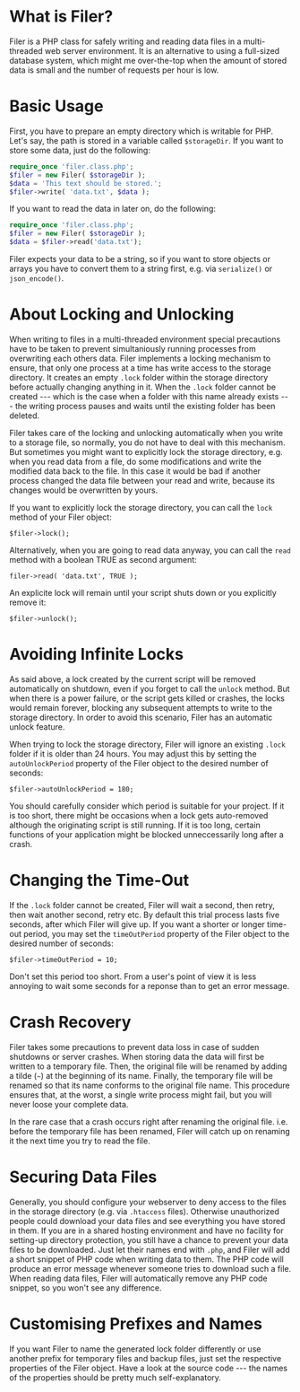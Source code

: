 # What is Filer?

Filer is a PHP class for safely writing and reading data files in a
multi-threaded web server environment. It is an alternative to using a
full-sized database system, which might me over-the-top when the amount of
stored data is small and the number of requests per hour is low.


# Basic Usage

First, you have to prepare an empty directory which is writable for PHP. Let's
say, the path is stored in a variable called `$storageDir`. If you want to store
some data, just do the following:

```php
require_once 'filer.class.php';
$filer = new Filer( $storageDir );
$data = 'This text should be stored.';
$filer->write( 'data.txt', $data );
```

If you want to read the data in later on, do the following:

```php
require_once 'filer.class.php';
$filer = new Filer( $storageDir );
$data = $filer->read('data.txt');
```

Filer expects your data to be a string, so if you want to store objects or
arrays you have to convert them to a string first, e.g. via `serialize()` or
`json_encode()`.


# About Locking and Unlocking

When writing to files in a multi-threaded environment special precautions have
to be taken to prevent simultaniously running processes from overwriting each
others data. Filer implements a locking mechanism to ensure, that only one
process at a time has write access to the storage directory. It creates an empty
`.lock` folder within the storage directory before actually changing anything in
it. When the `.lock` folder cannot be created --- which is the case when a
folder with this name already exists --- the writing process pauses and waits
until the existing folder has been deleted.

Filer takes care of the locking and unlocking automatically when you write to a
storage file, so normally, you do not have to deal with this mechanism. But
sometimes you might want to explicitly lock the storage directory, e.g. when you
read data from a file, do some modifications and write the modified data back to
the file. In this case it would be bad if another process changed the data file
between your read and write, because its changes would be overwritten by yours.

If you want to explicitly lock the storage directory, you can call the `lock`
method of your Filer object:

`$filer->lock();`

Alternatively, when you are going to read data anyway, you can call the `read`
method with a boolean TRUE as second argument:

`filer->read( 'data.txt', TRUE );`

An explicite lock will remain until your script shuts down or you explicitly
remove it:

`$filer->unlock();`


# Avoiding Infinite Locks

As said above, a lock created by the current script will be removed
automatically on shutdown, even if you forget to call the `unlock` method. But
when there is a power failure, or the script gets killed or crashes, the locks
would remain forever, blocking any subsequent attempts to write to the storage
directory. In order to avoid this scenario, Filer has an automatic unlock
feature. 

When trying to lock the storage directory, Filer will ignore an existing `.lock`
folder if it is older than 24 hours. You may adjust this by setting the
`autoUnlockPeriod` property of the Filer object to the desired number of
seconds:

`$filer->autoUnlockPeriod = 180;`

You should carefully consider which period is suitable for your project. If it
is too short, there might be occasions when a lock gets auto-removed although
the originating script is still running. If it is too long, certain functions of
your application might be blocked unneccessarily long after a crash. 


# Changing the Time-Out

If the `.lock` folder cannot be created, Filer will wait a second, then retry,
then wait another second, retry etc. By default this trial process lasts five
seconds, after which Filer will give up. If you want a shorter or longer
time-out period, you may set the `timeOutPeriod` property of the Filer object to
the desired number of seconds:

`$filer->timeOutPeriod = 10;`

Don't set this period too short. From a user's point of view it is less annoying
to wait some seconds for a reponse than to get an error message.


# Crash Recovery

Filer takes some precautions to prevent data loss in case of sudden shutdowns or
server crashes. When storing data the data will first be written to a temporary
file. Then, the original file will be renamed by adding a tilde (`~`) at the
beginning of its name. Finally, the temporary file will be renamed so that its
name conforms to the original file name. This procedure ensures that, at the
worst, a single write process might fail, but you will never loose your complete
data.

In the rare case that a crash occurs right after renaming the original file.
i.e. before the temporary file has been renamed, Filer will catch up on renaming
it the next time you try to read the file. 


# Securing Data Files

Generally, you should configure your webserver to deny access to the files in
the storage directory (e.g. via `.htaccess` files). Otherwise unauthorized
people could download your data files and see everything you have stored in
them. If you are in a shared hosting environment and have no facility for
setting-up directory protection, you still have a chance to prevent your data
files to be downloaded. Just let their names end with `.php`, and Filer will add
a short snippet of PHP code when writing data to them. The PHP code will produce
an error message whenever someone tries to download such a file. When reading
data files, Filer will automatically remove any PHP code snippet, so you won't
see any difference.


# Customising Prefixes and Names

If you want Filer to name the generated lock folder differently or use another
prefix for temporary files and backup files, just set the respective properties
of the Filer object. Have a look at the source code --- the names of the
properties should be pretty much self-explanatory.
